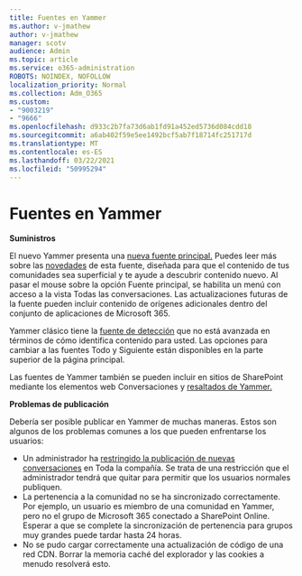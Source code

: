 ```yaml
---
title: Fuentes en Yammer
ms.author: v-jmathew
author: v-jmathew
manager: scotv
audience: Admin
ms.topic: article
ms.service: o365-administration
ROBOTS: NOINDEX, NOFOLLOW
localization_priority: Normal
ms.collection: Adm_O365
ms.custom:
- "9003219"
- "9666"
ms.openlocfilehash: d933c2b7fa73d6ab1fd91a452ed5736d084cdd18
ms.sourcegitcommit: a6ab402f59e5ee1492bcf5ab7f18714fc251717d
ms.translationtype: MT
ms.contentlocale: es-ES
ms.lasthandoff: 03/22/2021
ms.locfileid: "50995294"
---
```

# <a name="feeds-in-yammer"></a>Fuentes en Yammer

**Suministros**

El nuevo Yammer presenta una [nueva fuente principal.](https://support.microsoft.com/office/what-s-in-the-yammer-home-feed-8fff52dd-5b38-468c-b963-fa4c6a4f9254) Puedes leer más sobre las [novedades](https://techcommunity.microsoft.com/t5/yammer-blog/yammer-discovery-what-is-in-my-feed/ba-p/1596230) de esta fuente, diseñada para que el contenido de tus comunidades sea superficial y te ayude a descubrir contenido nuevo. Al pasar el mouse sobre la opción Fuente principal, se habilita un menú con acceso a la vista Todas las conversaciones. Las actualizaciones futuras de la fuente pueden incluir contenido de orígenes adicionales dentro del conjunto de aplicaciones de Microsoft 365.

Yammer clásico tiene la [fuente de detección](https://support.microsoft.com/office/what-s-in-the-yammer-discovery-feed-28ba9a79-2bde-4e7c-8420-db2296c3ca49) que no está avanzada en términos de cómo identifica contenido para usted. Las opciones para cambiar a las fuentes Todo y Siguiente están disponibles en la parte superior de la página principal.

Las fuentes de Yammer también se pueden incluir en sitios de SharePoint mediante los elementos web Conversaciones y [resaltados de Yammer.](https://support.microsoft.com/office/use-a-yammer-web-part-in-sharepoint-online-a53cfa0c-3d09-42c8-a286-1038a81c59da)

**Problemas de publicación**

Debería ser posible publicar en Yammer de muchas maneras. Estos son algunos de los problemas comunes a los que pueden enfrentarse los usuarios:

- Un administrador ha [restringido la publicación de nuevas conversaciones](https://support.microsoft.com/office/restrict-all-company-posts-in-yammer-3219d2ae-db15-4c9f-9dd2-28559ae39a97) en Toda la compañía. Se trata de una restricción que el administrador tendrá que quitar para permitir que los usuarios normales publiquen.
- La pertenencia a la comunidad no se ha sincronizado correctamente. Por ejemplo, un usuario es miembro de una comunidad en Yammer, pero no el grupo de Microsoft 365 conectado a SharePoint Online. Esperar a que se complete la sincronización de pertenencia para grupos muy grandes puede tardar hasta 24 horas.
- No se pudo cargar correctamente una actualización de código de una red CDN. Borrar la memoria caché del explorador y las cookies a menudo resolverá esto.

